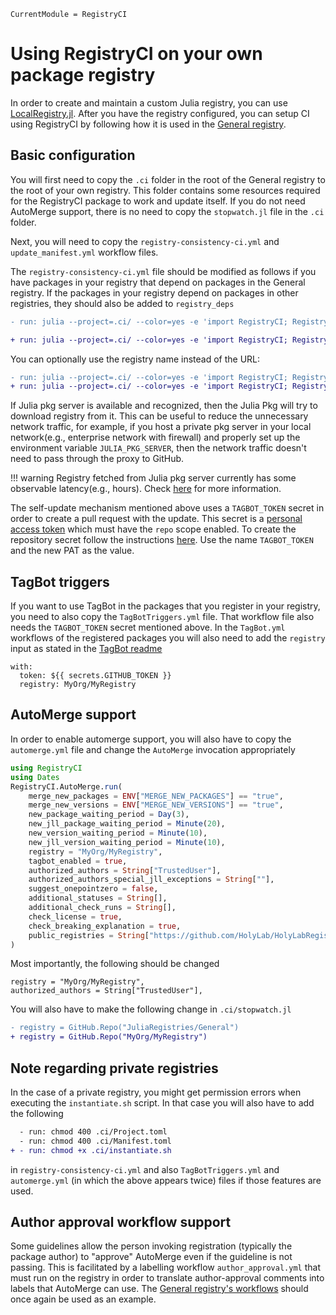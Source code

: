 ```@meta
CurrentModule = RegistryCI
```

# Using RegistryCI on your own package registry

In order to create and maintain a custom Julia registry, you can use [LocalRegistry.jl](https://github.com/GunnarFarneback/LocalRegistry.jl).
After you have the registry configured, you can setup CI using RegistryCI by following how it is used in the
[General registry](https://github.com/JuliaRegistries/General).

## Basic configuration

You will first need to copy the `.ci` folder in the root of the General registry to the root of your own registry. This folder contains some resources required for the RegistryCI package to work and update itself. If you do not need AutoMerge support, there is no need to copy the
`stopwatch.jl` file in the `.ci` folder.

Next, you will need to copy the `registry-consistency-ci.yml` and `update_manifest.yml` workflow files.

The `registry-consistency-ci.yml` file should be modified as follows if you have packages in your registry that depend on packages in the General registry.
If the packages in your registry depend on packages in other registries, they should also be added to `registry_deps`
```diff
- run: julia --project=.ci/ --color=yes -e 'import RegistryCI; RegistryCI.test()'

+ run: julia --project=.ci/ --color=yes -e 'import RegistryCI; RegistryCI.test(registry_deps=["https://github.com/JuliaRegistries/General"])'
```

You can optionally use the registry name instead of the URL:
```diff
- run: julia --project=.ci/ --color=yes -e 'import RegistryCI; RegistryCI.test()'
+ run: julia --project=.ci/ --color=yes -e 'import RegistryCI; RegistryCI.test(registry_deps=["General"])'
```
If Julia pkg server is available and recognized, then the Julia Pkg will try to download registry from it. This can be useful to reduce the
unnecessary network traffic, for example, if you host a private pkg server in your local network(e.g., enterprise network with firewall)
and properly set up the environment variable `JULIA_PKG_SERVER`, then the network traffic doesn't need to pass through the proxy to GitHub.

!!! warning
    Registry fetched from Julia pkg server currently has some observable latency(e.g., hours). Check [here](https://github.com/JuliaRegistries/General/issues/16777) for more information.

The self-update mechanism mentioned above uses a `TAGBOT_TOKEN` secret in order to create a pull request with the update.
This secret is a [personal access token](https://help.github.com/en/github/authenticating-to-github/creating-a-personal-access-token-for-the-command-line#creating-a-token) which must have the `repo` scope enabled.
To create the repository secret follow the instructions [here](https://help.github.com/en/actions/automating-your-workflow-with-github-actions/creating-and-using-encrypted-secrets#creating-encrypted-secrets). Use the name `TAGBOT_TOKEN` and the new PAT as the value.

## TagBot triggers

If you want to use TagBot in the packages that you register in your registry, you need to also copy the `TagBotTriggers.yml` file.
That workflow file also needs the `TAGBOT_TOKEN` secret mentioned above.
In the `TagBot.yml` workflows of the registered packages you will also need to add the `registry` input as stated in the [TagBot readme](https://github.com/JuliaRegistries/TagBot#custom-registries)

```
with:
  token: ${{ secrets.GITHUB_TOKEN }}
  registry: MyOrg/MyRegistry
```

## AutoMerge support

In order to enable automerge support, you will also have to copy the `automerge.yml` file and change the `AutoMerge` invocation appropriately

```julia
using RegistryCI
using Dates
RegistryCI.AutoMerge.run(
    merge_new_packages = ENV["MERGE_NEW_PACKAGES"] == "true",
    merge_new_versions = ENV["MERGE_NEW_VERSIONS"] == "true",
    new_package_waiting_period = Day(3),
    new_jll_package_waiting_period = Minute(20),
    new_version_waiting_period = Minute(10),
    new_jll_version_waiting_period = Minute(10),
    registry = "MyOrg/MyRegistry",
    tagbot_enabled = true,
    authorized_authors = String["TrustedUser"],
    authorized_authors_special_jll_exceptions = String[""],
    suggest_onepointzero = false,
    additional_statuses = String[],
    additional_check_runs = String[],
    check_license = true,
    check_breaking_explanation = true,
    public_registries = String["https://github.com/HolyLab/HolyLabRegistry"],
)
```
Most importantly, the following should be changed
```
registry = "MyOrg/MyRegistry",
authorized_authors = String["TrustedUser"],
```

You will also have to make the following change in `.ci/stopwatch.jl`

```diff
- registry = GitHub.Repo("JuliaRegistries/General")
+ registry = GitHub.Repo("MyOrg/MyRegistry")
```

## Note regarding private registries

In the case of a private registry, you might get permission errors when executing the `instantiate.sh` script.
In that case you will also have to add the following
```diff
  - run: chmod 400 .ci/Project.toml
  - run: chmod 400 .ci/Manifest.toml
+ - run: chmod +x .ci/instantiate.sh
```
in `registry-consistency-ci.yml` and also `TagBotTriggers.yml` and `automerge.yml` (in which the above appears twice) files if those features are used.

## Author approval workflow support

Some guidelines allow the person invoking registration (typically the package author) to "approve" AutoMerge even if the guideline is not passing. This is facilitated by a labelling workflow `author_approval.yml` that must run on the registry in order to translate author-approval comments into labels that AutoMerge can use. The [General registry's workflows](https://github.com/JuliaRegistries/General/tree/master/.github/workflows) should once again be used as an example.
